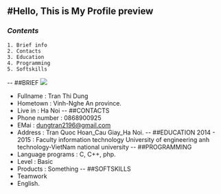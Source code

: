 #Hello, This is My Profile preview
---


### *Contents*

    1. Brief info
    2. Contacts
    3. Education
    4. Programming
    5. Softskills
--
##BRIEF
<img src = "http://i.imgur.com/hamvivf.jpg?1">

* Fullname  : Tran Thi Dung
* Hometown  : Vinh-Nghe An province.
* Live in   : Ha Noi
--
##CONTACTS
* Phone number  : 0868900925
* EMai          : dungtran2196@gmail.com
* Address       : Tran Quoc Hoan_Cau Giay_Ha Noi.
--
##EDUCATION
2014 - 2015 : Faculty information technology 
                University of engineering anh technology-VietNam national university
--
##PROGRAMMING
* Language programs : C, C++, php.
* Level             : Basic
* Products          : Something
--
##SOFTSKILLS
* Teamwork
* English.







